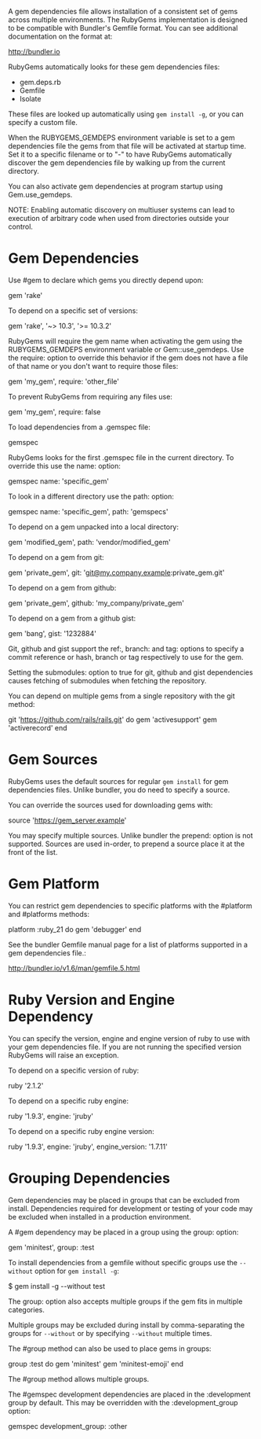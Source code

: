 A gem dependencies file allows installation of a consistent set of gems across
multiple environments.  The RubyGems implementation is designed to be
compatible with Bundler's Gemfile format.  You can see additional
documentation on the format at:

  http://bundler.io

RubyGems automatically looks for these gem dependencies files:

* gem.deps.rb
* Gemfile
* Isolate

These files are looked up automatically using `gem install -g`, or you can
specify a custom file.

When the RUBYGEMS_GEMDEPS environment variable is set to a gem dependencies
file the gems from that file will be activated at startup time.  Set it to a
specific filename or to "-" to have RubyGems automatically discover the gem
dependencies file by walking up from the current directory.

You can also activate gem dependencies at program startup using
Gem.use_gemdeps.

NOTE: Enabling automatic discovery on multiuser systems can lead to execution
of arbitrary code when used from directories outside your control.

Gem Dependencies
================

Use #gem to declare which gems you directly depend upon:

  gem 'rake'

To depend on a specific set of versions:

  gem 'rake', '~> 10.3', '>= 10.3.2'

RubyGems will require the gem name when activating the gem using
the RUBYGEMS_GEMDEPS environment variable or Gem::use_gemdeps.  Use the
require: option to override this behavior if the gem does not have a file of
that name or you don't want to require those files:

  gem 'my_gem', require: 'other_file'

To prevent RubyGems from requiring any files use:

  gem 'my_gem', require: false

To load dependencies from a .gemspec file:

  gemspec

RubyGems looks for the first .gemspec file in the current directory.  To
override this use the name: option:

  gemspec name: 'specific_gem'

To look in a different directory use the path: option:

  gemspec name: 'specific_gem', path: 'gemspecs'

To depend on a gem unpacked into a local directory:

  gem 'modified_gem', path: 'vendor/modified_gem'

To depend on a gem from git:

  gem 'private_gem', git: 'git@my.company.example:private_gem.git'

To depend on a gem from github:

  gem 'private_gem', github: 'my_company/private_gem'

To depend on a gem from a github gist:

  gem 'bang', gist: '1232884'

Git, github and gist support the ref:, branch: and tag: options to specify a
commit reference or hash, branch or tag respectively to use for the gem.

Setting the submodules: option to true for git, github and gist dependencies
causes fetching of submodules when fetching the repository.

You can depend on multiple gems from a single repository with the git method:

  git 'https://github.com/rails/rails.git' do
    gem 'activesupport'
    gem 'activerecord'
  end

Gem Sources
===========

RubyGems uses the default sources for regular `gem install` for gem
dependencies files.  Unlike bundler, you do need to specify a source.

You can override the sources used for downloading gems with:

  source 'https://gem_server.example'

You may specify multiple sources.  Unlike bundler the prepend: option is not
supported. Sources are used in-order, to prepend a source place it at the
front of the list.

Gem Platform
============

You can restrict gem dependencies to specific platforms with the #platform
and #platforms methods:

  platform :ruby_21 do
    gem 'debugger'
  end

See the bundler Gemfile manual page for a list of platforms supported in a gem
dependencies file.:

  http://bundler.io/v1.6/man/gemfile.5.html

Ruby Version and Engine Dependency
==================================

You can specify the version, engine and engine version of ruby to use with
your gem dependencies file.  If you are not running the specified version
RubyGems will raise an exception.

To depend on a specific version of ruby:

  ruby '2.1.2'

To depend on a specific ruby engine:

  ruby '1.9.3', engine: 'jruby'

To depend on a specific ruby engine version:

  ruby '1.9.3', engine: 'jruby', engine_version: '1.7.11'

Grouping Dependencies
=====================

Gem dependencies may be placed in groups that can be excluded from install.
Dependencies required for development or testing of your code may be excluded
when installed in a production environment.

A #gem dependency may be placed in a group using the group: option:

  gem 'minitest', group: :test

To install dependencies from a gemfile without specific groups use the
`--without` option for `gem install -g`:

  $ gem install -g --without test

The group: option also accepts multiple groups if the gem fits in multiple
categories.

Multiple groups may be excluded during install by comma-separating the groups for `--without` or by specifying `--without` multiple times.

The #group method can also be used to place gems in groups:

  group :test do
    gem 'minitest'
    gem 'minitest-emoji'
  end

The #group method allows multiple groups.

The #gemspec development dependencies are placed in the :development group by
default.  This may be overridden with the :development_group option:

  gemspec development_group: :other

